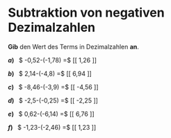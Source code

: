 <!--
version:  0.0.1

language: de

@style
main > *:not(:last-child) {
  margin-bottom: 3rem;
}

input {
    text-align: center;
}

.flex-container {
    display: flex;
    flex-wrap: wrap;
    align-items: stretch;
    gap: 20px;
}

.flex-child {
    flex: 1;
    min-width: 350px;
    margin-right: 20px;
}

@media (max-width: 400px) {
    .flex-child {
        flex: 100%;
        margin-right: 0;
    }
}
@end

formula: \carry   \textcolor{red}{\scriptsize #1}
formula: \digit   \rlap{\carry{#1}}\phantom{#2}#2
formula: \permil  \text{‰}

import: https://raw.githubusercontent.com/LiaTemplates/Tikz-Jax/main/README.md

script: https://cdn.jsdelivr.net/gh/LiaTemplates/Tikz-Jax@main/dist/index.js


tags: Subtraktion, Negative Zahlen, Dezimalzahlen, leicht, niedrig, Angeben

comment: Subtrahiere negative Dezimalzahlen im Kopf.

author: Martin Lommatzsch

-->




# Subtraktion von negativen Dezimalzahlen

**Gib** den Wert des Terms in Dezimalzahlen **an**.

<section class="flex-container">

<div class="flex-child">

__$a)\;\;$__ $ -0,52-(-1,78) =$ [[  1,26  ]]

</div> 
<div class="flex-child">

__$b)\;\;$__ $ 2,14-(-4,8) =$ [[  6,94  ]]

</div> 
<div class="flex-child">

__$c)\;\;$__ $ -8,46-(-3,9) =$ [[  -4,56  ]]

</div> 
<div class="flex-child">

__$d)\;\;$__ $ -2,5-(-0,25) =$ [[  -2,25  ]]

</div> 
<div class="flex-child">

__$e)\;\;$__ $ 0,62-(-6,14) =$ [[  6,76  ]]

</div> 
<div class="flex-child">

__$f)\;\;$__ $ -1,23-(-2,46) =$ [[  1,23  ]]

</div> 
</section>





